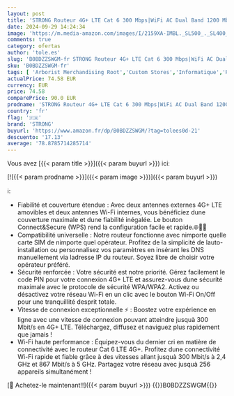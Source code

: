 ```yaml
---
layout: post
title: 'STRONG Routeur 4G+ LTE Cat 6 300 Mbps|WiFi AC Dual Band 1200 Mbps|Modem|Hotspot| 4 Ports RJ45 Gigabit|Compatible Tout opérateur et Carte SIM|2 Antennes SMA détachables|Garantie 4 Ans'
date: 2024-09-29 14:24:34
image: 'https://m.media-amazon.com/images/I/2159XA-IMBL._SL500_._SL400_.jpg'
comments: true
category: ofertas
author: 'tole.es'
slug: 'B0BDZZSWGM-fr STRONG Routeur 4G+ LTE Cat 6 300 Mbps|WiFi AC Dual Band...'
sku: 'B0BDZZSWGM-fr'
tags: [ 'Arborist Merchandising Root','Custom Stores','Informatique','Routers Gaming','Routeurs','Réseaux','Self Service','f67d2112-1974-42c7-ab36-b80191a5a72f_0','f67d2112-1974-42c7-ab36-b80191a5a72f_1501','strong','🇫🇷', ]
actualPrice: 74.58 EUR
currency: EUR
price: 74.58
comparePrice: 90.0 EUR
prodname: 'STRONG Routeur 4G+ LTE Cat 6 300 Mbps|WiFi AC Dual Band 1200 Mbps|Modem|Hotspot| 4 Ports RJ45 Gigabit|Compatible Tout opérateur et Carte SIM|2 Antennes SMA détachables|Garantie 4 Ans'
country: 'fr'
flag: '🇫🇷'
brand: 'STRONG'
buyurl: 'https://www.amazon.fr/dp/B0BDZZSWGM/?tag=tolees0d-21'
descuento: '17.13'
average: '78.8785714285714'
---
```


Vous avez [{{< param title >}}]({{< param buyurl >}}) ici:

[![{{< param prodname >}}]({{< param image >}})]({{< param buyurl >}})

ℹ️:

- Fiabilité et couverture étendue : Avec deux antennes externes 4G+ LTE amovibles et deux antennes Wi-Fi internes, vous bénéficiez dune couverture maximale et dune fiabilité inégalée. Le bouton Connect&Secure (WPS) rend la configuration facile et rapide.🌐📶🔥
- Compatibilité universelle : Notre routeur fonctionne avec nimporte quelle carte SIM de nimporte quel opérateur. Profitez de la simplicité de lauto-installation ou personnalisez vos paramètres en insérant les DNS manuellement via ladresse IP du routeur. Soyez libre de choisir votre opérateur préféré.
- Sécurité renforcée : Votre sécurité est notre priorité. Gérez facilement le code PIN pour votre connexion 4G+ LTE et assurez-vous dune sécurité maximale avec le protocole de sécurité WPA/WPA2. Activez ou désactivez votre réseau Wi-Fi en un clic avec le bouton Wi-Fi On/Off pour une tranquillité desprit totale.
- Vitesse de connexion exceptionnelle ⚡ : Boostez votre expérience en ligne avec une vitesse de connexion pouvant atteindre jusquà 300 Mbit/s en 4G+ LTE. Téléchargez, diffusez et naviguez plus rapidement que jamais !
- Wi-Fi haute performance : Équipez-vous du dernier cri en matière de connectivité avec le routeur Cat 6 LTE 4G+. Profitez dune connectivité Wi-Fi rapide et fiable grâce à des vitesses allant jusquà 300 Mbit/s à 2,4 GHz et 867 Mbit/s à 5 GHz. Partagez votre réseau avec jusquà 256 appareils simultanément !

[🛒 Achetez-le maintenant!!]({{< param buyurl >}})
{{<world>}}B0BDZZSWGM{{</world>}}
